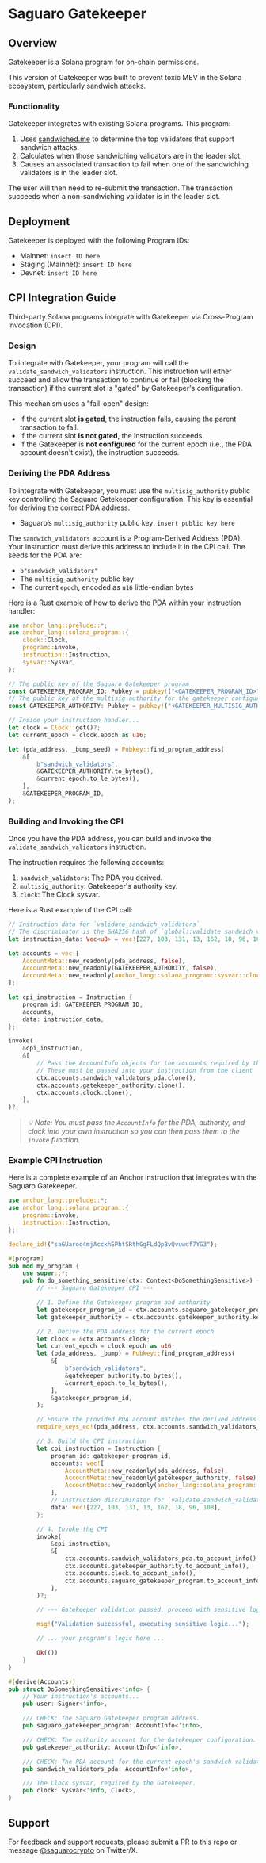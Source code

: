 # Saguaro Gatekeeper

## Overview

Gatekeeper is a Solana program for on-chain permissions. 

This version of Gatekeeper was built to prevent toxic MEV in the Solana ecosystem, particularly sandwich attacks. 

### Functionality 

Gatekeeper integrates with existing Solana programs. This program:
1. Uses [sandwiched.me](https://sandwiched.me/sandwiches) to determine the top validators that support sandwich attacks.
2. Calculates when those sandwiching validators are in the leader slot.
3. Causes an associated transaction to fail when one of the sandwiching validators is in the leader slot.

The user will then need to re-submit the transaction. The transaction succeeds when a non-sandwiching validator is in the leader slot.

## Deployment

Gatekeeper is deployed with the following Program IDs:

- Mainnet: `insert ID here`
- Staging (Mainnet): `insert ID here`
- Devnet: `insert ID here`

## CPI Integration Guide

Third-party Solana programs integrate with Gatekeeper via Cross-Program Invocation (CPI).

### Design

To integrate with Gatekeeper, your program will call the `validate_sandwich_validators` instruction. This instruction will either succeed and allow the transaction to continue or fail (blocking the transaction) if the current slot is "gated" by Gatekeeper's configuration.

This mechanism uses a "fail-open" design:

- If the current slot **is gated**, the instruction fails, causing the parent transaction to fail.
- If the current slot **is not gated**, the instruction succeeds.
- If the Gatekeeper is **not configured** for the current epoch (i.e., the PDA account doesn't exist), the instruction succeeds.

### Deriving the PDA Address

To integrate with Gatekeeper, you must use the `multisig_authority` public key controlling the Saguaro Gatekeeper configuration. This key is essential for deriving the correct PDA address.

- Saguaro’s `multisig_authority` public key: `insert public key here`

The `sandwich_validators` account is a Program-Derived Address (PDA). Your instruction must derive this address to include it in the CPI call. The seeds for the PDA are:

- `b"sandwich_validators"`
- The `multisig_authority` public key
- The current `epoch`, encoded as `u16` little-endian bytes

Here is a Rust example of how to derive the PDA within your instruction handler:

```rust
use anchor_lang::prelude::*;
use anchor_lang::solana_program::{
    clock::Clock,
    program::invoke,
    instruction::Instruction,
    sysvar::Sysvar,
};

// The public key of the Saguaro Gatekeeper program
const GATEKEEPER_PROGRAM_ID: Pubkey = pubkey!("<GATEKEEPER_PROGRAM_ID>");
// The public key of the multisig authority for the gatekeeper configuration
const GATEKEEPER_AUTHORITY: Pubkey = pubkey!("<GATEKEEPER_MULTISIG_AUTHORITY_PUBKEY>");

// Inside your instruction handler...
let clock = Clock::get()?;
let current_epoch = clock.epoch as u16;

let (pda_address, _bump_seed) = Pubkey::find_program_address(
    &[
        b"sandwich_validators",
        &GATEKEEPER_AUTHORITY.to_bytes(),
        &current_epoch.to_le_bytes(),
    ],
    &GATEKEEPER_PROGRAM_ID,
);

```

### Building and Invoking the CPI

Once you have the PDA address, you can build and invoke the `validate_sandwich_validators` instruction.

The instruction requires the following accounts:

1. `sandwich_validators`: The PDA you derived.
2. `multisig_authority`: Gatekeeper's authority key.
3. `clock`: The Clock sysvar.

Here is a Rust example of the CPI call:

```rust
// Instruction data for `validate_sandwich_validators`
// The discriminator is the SHA256 hash of `global::validate_sandwich_validators`
let instruction_data: Vec<u8> = vec![227, 103, 131, 13, 162, 18, 96, 108];

let accounts = vec![
    AccountMeta::new_readonly(pda_address, false),
    AccountMeta::new_readonly(GATEKEEPER_AUTHORITY, false),
    AccountMeta::new_readonly(anchor_lang::solana_program::sysvar::clock::ID, false),
];

let cpi_instruction = Instruction {
    program_id: GATEKEEPER_PROGRAM_ID,
    accounts,
    data: instruction_data,
};

invoke(
    &cpi_instruction,
    &[
        // Pass the AccountInfo objects for the accounts required by the CPI
        // These must be passed into your instruction from the client
        ctx.accounts.sandwich_validators_pda.clone(),
        ctx.accounts.gatekeeper_authority.clone(),
        ctx.accounts.clock.clone(),
    ],
)?;

```

> *💡 Note: You must pass the `AccountInfo` for the PDA, authority, and clock into your own instruction so you can then pass them to the `invoke` function.*

### Example CPI Instruction

Here is a complete example of an Anchor instruction that integrates with the Saguaro Gatekeeper.

```rust
use anchor_lang::prelude::*;
use anchor_lang::solana_program::{
    program::invoke,
    instruction::Instruction,
};

declare_id!("saGUaroo4mjAcckhEPhtSRthGgFLdQpBvQvuwdf7YG3");

#[program]
pub mod my_program {
    use super::*;
    pub fn do_something_sensitive(ctx: Context<DoSomethingSensitive>) -> Result<()> {
        // --- Saguaro Gatekeeper CPI ---

        // 1. Define the Gatekeeper program and authority
        let gatekeeper_program_id = ctx.accounts.saguaro_gatekeeper_program.key();
        let gatekeeper_authority = ctx.accounts.gatekeeper_authority.key();

        // 2. Derive the PDA address for the current epoch
        let clock = &ctx.accounts.clock;
        let current_epoch = clock.epoch as u16;
        let (pda_address, _bump) = Pubkey::find_program_address(
            &[
                b"sandwich_validators",
                &gatekeeper_authority.to_bytes(),
                &current_epoch.to_le_bytes(),
            ],
            &gatekeeper_program_id,
        );

        // Ensure the provided PDA account matches the derived address
        require_keys_eq!(pda_address, ctx.accounts.sandwich_validators_pda.key(), "InvalidSandwichValidatorPDA");

        // 3. Build the CPI instruction
        let cpi_instruction = Instruction {
            program_id: gatekeeper_program_id,
            accounts: vec![
                AccountMeta::new_readonly(pda_address, false),
                AccountMeta::new_readonly(gatekeeper_authority, false),
                AccountMeta::new_readonly(anchor_lang::solana_program::sysvar::clock::ID, false),
            ],
            // Instruction discriminator for `validate_sandwich_validators`
            data: vec![227, 103, 131, 13, 162, 18, 96, 108],
        };

        // 4. Invoke the CPI
        invoke(
            &cpi_instruction,
            &[
                ctx.accounts.sandwich_validators_pda.to_account_info(),
                ctx.accounts.gatekeeper_authority.to_account_info(),
                ctx.accounts.clock.to_account_info(),
                ctx.accounts.saguaro_gatekeeper_program.to_account_info(),
            ],
        )?;

        // --- Gatekeeper validation passed, proceed with sensitive logic ---

        msg!("Validation successful, executing sensitive logic...");

        // ... your program's logic here ...

        Ok(())
    }
}

#[derive(Accounts)]
pub struct DoSomethingSensitive<'info> {
    // Your instruction's accounts...
    pub user: Signer<'info>,

    /// CHECK: The Saguaro Gatekeeper program address.
    pub saguaro_gatekeeper_program: AccountInfo<'info>,

    /// CHECK: The authority account for the Gatekeeper configuration.
    pub gatekeeper_authority: AccountInfo<'info>,

    /// CHECK: The PDA account for the current epoch's sandwich validators.
    pub sandwich_validators_pda: AccountInfo<'info>,

    /// The Clock sysvar, required by the Gatekeeper.
    pub clock: Sysvar<'info, Clock>,
}

```

## Support

For feedback and support requests, please submit a PR to this repo or message [@saguarocrypto](https://x.com/saguarocrypto) on Twitter/X.
